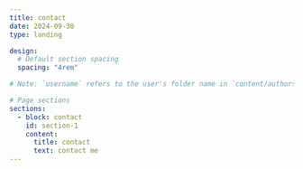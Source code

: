 ```yaml
---
title: contact
date: 2024-09-30
type: landing

design:
  # Default section spacing
  spacing: "4rem"

# Note: `username` refers to the user's folder name in `content/authors/`

# Page sections
sections:
  - block: contact
    id: section-1
    content:
      title: contact
      text: contact me
---
```

